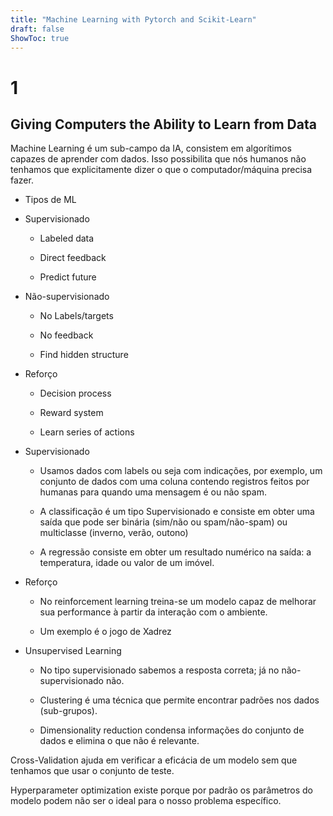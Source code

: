```yaml
---
title: "Machine Learning with Pytorch and Scikit-Learn"
draft: false
ShowToc: true
---
```


# 1

## Giving Computers the Ability to Learn from Data

Machine Learning é um sub-campo da IA, consistem em algorítimos capazes de aprender com dados. Isso possibilita que nós humanos não tenhamos que explicitamente dizer o que o computador/máquina precisa fazer.

- Tipos de ML

- Supervisionado

  - Labeled data
  
  - Direct feedback
  
  - Predict future

- Não-supervisionado
  
  - No Labels/targets
  
  - No feedback
  
  - Find hidden structure

- Reforço

  - Decision process
  
  - Reward system
  
  - Learn series of actions

- Supervisionado

  - Usamos dados com labels ou seja com indicações, por exemplo, um conjunto de dados com uma coluna contendo registros feitos por humanas para quando uma mensagem é ou não spam.
  
  - A classificação é um tipo Supervisionado e consiste em obter uma saída que pode ser binária (sim/não ou spam/não-spam) ou multiclasse (inverno, verão, outono)
  
  - A regressão consiste em obter um resultado numérico na saída: a temperatura, idade ou valor de um imóvel.

- Reforço

  - No reinforcement learning treina-se um modelo capaz de melhorar sua performance à partir da interação com o ambiente.
  
  - Um exemplo é o jogo de Xadrez

- Unsupervised Learning

  - No tipo supervisionado sabemos a resposta correta; já no não-supervisionado não.
  
  - Clustering é uma técnica que permite encontrar padrões nos dados (sub-grupos).
  
  - Dimensionality reduction condensa informações do conjunto de dados e elimina o que não é relevante.

Cross-Validation ajuda em verificar a eficácia de um modelo sem que tenhamos que usar o conjunto de teste.

Hyperparameter optimization existe porque por padrão os parâmetros do modelo podem não ser o ideal para o nosso problema específico.
